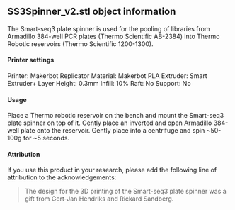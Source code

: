 ## SS3Spinner_v2.stl object information

The Smart-seq3 plate spinner is used for the pooling of libraries from Armadillo 384-well PCR plates (Thermo Scientific AB-2384) into Thermo Robotic reservoirs (Thermo Scientific 1200-1300).

#### Printer settings

Printer: Makerbot Replicator
Material: Makerbot PLA
Extruder: Smart Extruder+
Layer Height: 0.3mm
Infill: 10%
Raft: No
Support: No

#### Usage

Place a Thermo robotic reservoir on the bench and mount the Smart-seq3 plate spinner on top of it. Gently place an inverted and open Armadillo 384-well plate onto the reservoir.
Gently place into a centrifuge and spin ~50-100g for ~5 seconds.

#### Attribution

If you use this product in your research, please add the following line of attribution to the acknowledgements:

> The design for the 3D printing of the Smart-seq3 plate spinner was a gift from Gert-Jan Hendriks and Rickard Sandberg.
